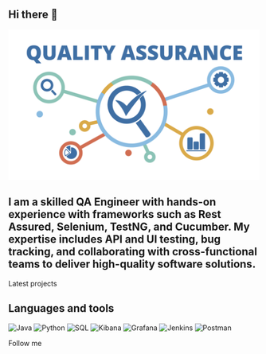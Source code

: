 ## Hi there 👋

[![Header](https://github.com/OleksandrTimofieiev/OleksandrTimofieiev/blob/main/assets/qa.png)](https://www.linkedin.com/in/oleksandr-timofieiev/)

## I am a skilled QA Engineer with hands-on experience with frameworks such as Rest Assured, Selenium, TestNG, and Cucumber. My expertise includes API and UI testing, bug tracking, and collaborating with cross-functional teams to deliver high-quality software solutions.

Latest projects

## Languages and tools
![Java](https://img.shields.io/badge/-Java-090909?logoSize=300)
![Python](https://img.shields.io/badge/-Python-090909)
![SQL](https://img.shields.io/badge/-SQL-090909)
![Kibana](https://img.shields.io/badge/-Kibana-090909)
![Grafana](https://img.shields.io/badge/-Grafana-090909)
![Jenkins](https://img.shields.io/badge/-Jenkins-090909)
![Postman](https://img.shields.io/badge/-Jenkins-090909)


Follow me
